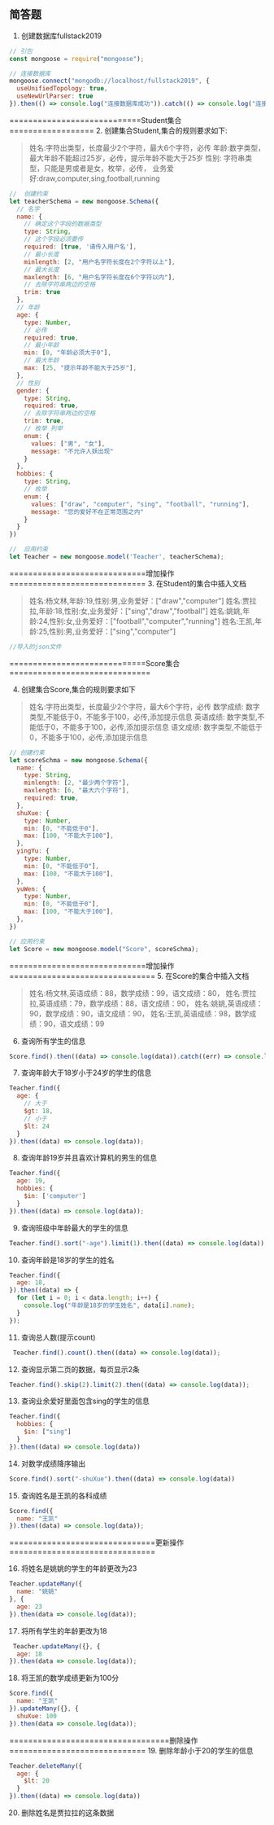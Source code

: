 ## 简答题

1. 创建数据库fullstack2019
```js
// 引包
const mongoose = require("mongoose");

// 连接数据库
mongoose.connect("mongodb://localhost/fullstack2019", {
  useUnifiedTopology: true,
  useNewUrlParser: true
}).then(() => console.log("连接数据库成功")).catch(() => console.log("连接数据库失败"));

```
============================Student集合==================
2. 创建集合Student,集合的规则要求如下:
> 姓名:字符出类型，长度最少2个字符，最大6个字符，必传
> 年龄:数字类型，最大年龄不能超过25岁，必传，提示年龄不能大于25岁
> 性别: 字符串类型，只能是男或者是女，枚举，必传，
> 业务爱好:draw,computer,sing,football,running
```js
//  创建约束
let teacherSchema = new mongoose.Schema({
  // 名字
  name: {
    // 确定这个字段的数据类型
    type: String,
    // 这个字段必须要传
    required: [true, '请传入用户名'],
    // 最小长度
    minlength: [2, "用户名字符长度在2个字符以上"],
    // 最大长度
    maxlength: [6, "用户名字符长度在6个字符以内"],
    // 去除字符串两边的空格
    trim: true
  },
  // 年龄
  age: {
    type: Number,
    // 必传
    required: true,
    // 最小年龄
    min: [0, "年龄必须大于0"],
    // 最大年龄
    max: [25, "提示年龄不能大于25岁"],
  },
  // 性别
  gender: {
    type: String,
    required: true,
    // 去除字符串两边的空格
    trim: true,
    // 枚举 列举
    enum: {
      values: ["男", "女"],
      message: "不允许人妖出现"
    }
  },
  hobbies: {
    type: String,
    // 枚举
    enum: {
      values: ["draw", "computer", "sing", "football", "running"],
      message: "您的爱好不在正常范围之内"
    }
  }
})

//  应用约束
let Teacher = new mongoose.model('Teacher', teacherSchema);
```
=============================增加操作=============================
3. 在Student的集合中插入文档
>姓名:杨文林,年龄:19,性别:男,业务爱好：["draw","computer"]
>姓名:贾拉拉,年龄:18,性别:女,业务爱好：["sing","draw","football"]
>姓名:姚姚,年龄:24,性别:女,业务爱好：["football","computer","running"]
>姓名:王凯,年龄:25,性别:男,业务爱好：["sing","computer"]
```js
//导入的json文件
```

=============================Score集合==============================

4. 创建集合Score,集合的规则要求如下
> 姓名:字符出类型，长度最少2个字符，最大6个字符，必传
> 数学成绩: 数字类型,不能低于0，不能多于100，必传,添加提示信息
> 英语成绩: 数字类型,不能低于0，不能多于100，必传,添加提示信息
> 语文成绩: 数字类型,不能低于0，不能多于100，必传,添加提示信息
```js
// 创建约束
let scoreSchma = new mongoose.Schema({
  name: {
    type: String,
    minlength: [2, "最少两个字符"],
    maxlength: [6, "最大六个字符"],
    required: true,
  },
  shuXue: {
    type: Number,
    min: [0, "不能低于0"],
    max: [100, "不能大于100"],
  },
  yingYu: {
    type: Number,
    min: [0, "不能低于0"],
    max: [100, "不能大于100"],
  },
  yuWen: {
    type: Number,
    min: [0, "不能低于0"],
    max: [100, "不能大于100"],
  },
})

// 应用约束
let Score = new mongoose.model("Score", scoreSchma);
```
=============================增加操作===============================
5. 在Score的集合中插入文档
>姓名:杨文林,英语成绩：88，数学成绩：99，语文成绩：80，
>姓名:贾拉拉,英语成绩：79，数学成绩：88，语文成绩：90，
>姓名:姚姚,英语成绩：90，数学成绩：90，语文成绩：90，
>姓名:王凯,英语成绩：98，数学成绩：90，语文成绩：99

6. 查询所有学生的信息
```js
Score.find().then((data) => console.log(data)).catch((err) => console.log(err));
```

7. 查询年龄大于18岁小于24岁的学生的信息
```js
Teacher.find({
  age: {
    // 大于
    $gt: 18,
    // 小于
    $lt: 24
  }
}).then((data) => console.log(data));
```

8. 查询年龄19岁并且喜欢计算机的男生的信息
```js
Teacher.find({
  age: 19,
  hobbies: {
    $in: ['computer']
  }
}).then((data) => console.log(data));
```

9. 查询班级中年龄最大的学生的信息
```js
Teacher.find().sort("-age").limit(1).then((data) => console.log(data));
```

10. 查询年龄是18岁的学生的姓名
```js
Teacher.find({
  age: 18,
}).then((data) => {
  for (let i = 0; i < data.length; i++) {
    console.log("年龄是18岁的学生姓名", data[i].name);
  }
});
```
11. 查询总人数(提示count)
```js
 Teacher.find().count().then((data) => console.log(data));
```

12. 查询显示第二页的数据，每页显示2条
```js
Teacher.find().skip(2).limit(2).then((data) => console.log(data));
```
13. 查询业余爱好里面包含sing的学生的信息
```js
Teacher.find({
  hobbies: {
    $in: ["sing"]
  }
}).then((data) => console.log(data))
```
14. 对数学成绩降序输出
```js
Score.find().sort("-shuXue").then((data) => console.log(data))
```

15. 查询姓名是王凯的各科成绩
```js
Score.find({
  name: "王凯"
}).then((data) => console.log(data));
```

===============================更新操作===============================

16. 将姓名是姚姚的学生的年龄更改为23
```js
Teacher.updateMany({
  name: "姚姚"
}, {
  age: 23
}).then(data => console.log(data));
```
17. 将所有学生的年龄更改为18
```js
 Teacher.updateMany({}, {
  age: 18
}).then(data => console.log(data));
```
18. 将王凯的数学成绩更新为100分
```js
Score.find({
  name: "王凯"
}).updateMany({}, {
  shuXue: 100
}).then(data => console.log(data));
```
==================================删除操作=============================
19. 删除年龄小于20的学生的信息
```js
Teacher.deleteMany({
  age: {
    $lt: 20
  }
}).then((data) => console.log(data))
```
20. 删除姓名是贾拉拉的这条数据
```js

```

